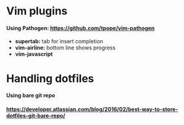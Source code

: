 # Vim plugins
#### Using Pathogen: https://github.com/tpope/vim-pathogen

- **supertab:** tab for insert completion
- **vim-airline:** bottom line shows progress
- **vim-javascript**

# Handling dotfiles
#### Using bare git repo
#### https://developer.atlassian.com/blog/2016/02/best-way-to-store-dotfiles-git-bare-repo/
